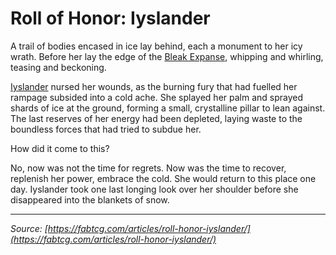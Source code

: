 # Roll of Honor: Iyslander

A trail of bodies encased in ice lay behind, each a monument to her icy wrath. Before her lay the edge of the [Bleak Expanse](../../regions/rathe/aria/a-true-sanctuary.md#the-bleak-expanse), whipping and whirling, teasing and beckoning.

[Iyslander](../../heroes-of-rathe/iyslander-about.md) nursed her wounds, as the burning fury that had fuelled her rampage subsided into a cold ache. She splayed her palm and sprayed shards of ice at the ground, forming a small, crystalline pillar to lean against. The last reserves of her energy had been depleted, laying waste to the boundless forces that had tried to subdue her.

How did it come to this?

No, now was not the time for regrets. Now was the time to recover, replenish her power, embrace the cold. She would return to this place one day. Iyslander took one last longing look over her shoulder before she disappeared into the blankets of snow.

---

_Source: [https://fabtcg.com/articles/roll-honor-iyslander/](https://fabtcg.com/articles/roll-honor-iyslander/)_
